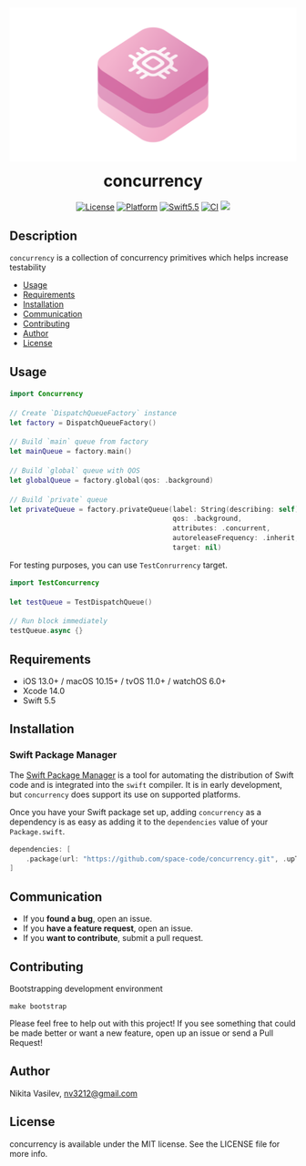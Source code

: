 ![concurrency: A collection of concurrency primitives](https://raw.githubusercontent.com/space-code/concurrency/dev/Resources/concurrency.png)

<h1 align="center" style="margin-top: 0px;">concurrency</h1>

<p align="center">
<a href="https://github.com/space-code/concurrency/blob/main/LICENSE"><img alt="License" src="https://img.shields.io/github/license/space-code/concurrency?style=flat"></a> 
<a href="https://developer.apple.com/"><img alt="Platform" src="https://img.shields.io/badge/platform-ios%20%7C%20osx%20%7C%20watchos%20%7C%20tvos-%23989898"/></a> 
<a href="https://developer.apple.com/swift"><img alt="Swift5.5" src="https://img.shields.io/badge/language-Swift5.5-orange.svg"/></a>
<a href="https://github.com/space-code/concurrency"><img alt="CI" src="https://github.com/space-code/concurrency/actions/workflows/ci.yml/badge.svg?branch=main"></a>
<a href="https://github.com/apple/swift-package-manager" alt="RxSwift on Swift Package Manager" title="RxSwift on Swift Package Manager"><img src="https://img.shields.io/badge/Swift%20Package%20Manager-compatible-brightgreen.svg" /></a>
</p>

## Description
`concurrency` is a collection of concurrency primitives which helps increase testability

- [Usage](#usage)
- [Requirements](#requirements)
- [Installation](#installation)
- [Communication](#communication)
- [Contributing](#contributing)
- [Author](#author)
- [License](#license)

## Usage

```swift
import Concurrency

// Create `DispatchQueueFactory` instance
let factory = DispatchQueueFactory()

// Build `main` queue from factory
let mainQueue = factory.main()

// Build `global` queue with QOS
let globalQueue = factory.global(qos: .background)

// Build `private` queue
let privateQueue = factory.privateQueue(label: String(describing: self),
                                        qos: .background,
                                        attributes: .concurrent,
                                        autoreleaseFrequency: .inherit,
                                        target: nil)
```

For testing purposes, you can use `TestConrurrency` target.

```swift
import TestConcurrency

let testQueue = TestDispatchQueue()

// Run block immediately
testQueue.async {}
```

## Requirements
- iOS 13.0+ / macOS 10.15+ / tvOS 11.0+ / watchOS 6.0+
- Xcode 14.0
- Swift 5.5

## Installation
### Swift Package Manager

The [Swift Package Manager](https://swift.org/package-manager/) is a tool for automating the distribution of Swift code and is integrated into the `swift` compiler. It is in early development, but `concurrency` does support its use on supported platforms.

Once you have your Swift package set up, adding `concurrency` as a dependency is as easy as adding it to the `dependencies` value of your `Package.swift`.

```swift
dependencies: [
    .package(url: "https://github.com/space-code/concurrency.git", .upToNextMajor(from: "0.0.1"))
]
```

## Communication
- If you **found a bug**, open an issue.
- If you **have a feature request**, open an issue.
- If you **want to contribute**, submit a pull request.

## Contributing
Bootstrapping development environment

```
make bootstrap
```

Please feel free to help out with this project! If you see something that could be made better or want a new feature, open up an issue or send a Pull Request!

## Author
Nikita Vasilev, nv3212@gmail.com

## License
concurrency is available under the MIT license. See the LICENSE file for more info.

